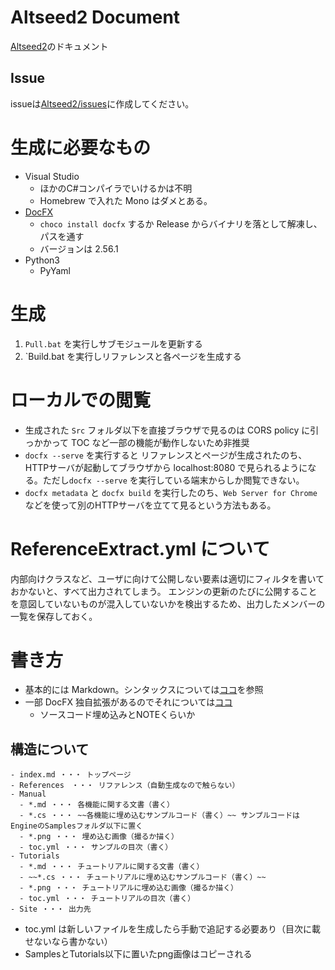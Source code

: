 # Altseed2 Document

[Altseed2](https://github.com/altseed/altseed2-csharp)のドキュメント

## Issue
issueは[Altseed2/issues](https://github.com/altseed/Altseed2/issues)に作成してください。


# 生成に必要なもの

- Visual Studio
  - ほかのC#コンパイラでいけるかは不明
  - Homebrew で入れた Mono はダメとある。
- [DocFX](https://github.com/dotnet/docfx)
  - `choco install docfx` するか Release からバイナリを落として解凍し、パスを通す
  - バージョンは 2.56.1
- Python3
  - PyYaml

# 生成

1. `Pull.bat` を実行しサブモジュールを更新する
1. `Build.bat を実行しリファレンスと各ページを生成する

# ローカルでの閲覧

- 生成された `Src` フォルダ以下を直接ブラウザで見るのは CORS policy に引っかかって TOC など一部の機能が動作しないため非推奨
- `docfx --serve` を実行すると リファレンスとページが生成されたのち、HTTPサーバが起動してブラウザから localhost:8080 で見られるようになる。ただし`docfx --serve` を実行している端末からしか閲覧できない。
- `docfx metadata` と `docfx build` を実行したのち、`Web Server for Chrome` などを使って別のHTTPサーバを立てて見るという方法もある。

# ReferenceExtract.yml について

内部向けクラスなど、ユーザに向けて公開しない要素は適切にフィルタを書いておかないと、すべて出力されてしまう。
エンジンの更新のたびに公開することを意図していないものが混入していないかを検出するため、出力したメンバーの
一覧を保存しておく。

# 書き方

- 基本的には Markdown。シンタックスについては[ココ](https://github.github.com/gfm/)を参照
- 一部 DocFX 独自拡張があるのでそれについては[ココ](https://dotnet.github.io/docfx/spec/docfx_flavored_markdown.html?tabs=tabid-1%2Ctabid-a)
  - ソースコード埋め込みとNOTEくらいか

## 構造について
```
- index.md ・・・ トップページ
- References　・・・ リファレンス（自動生成なので触らない）
- Manual
  - *.md ・・・ 各機能に関する文書（書く）
  - *.cs ・・・ ~~各機能に埋め込むサンプルコード（書く）~~ サンプルコードは EngineのSamplesフォルダ以下に置く
  - *.png ・・・ 埋め込む画像（撮るか描く）
  - toc.yml ・・・ サンプルの目次（書く）
- Tutorials
  - *.md ・・・ チュートリアルに関する文書（書く）
  - ~~*.cs ・・・ チュートリアルに埋め込むサンプルコード（書く）~~
  - *.png ・・・ チュートリアルに埋め込む画像（撮るか描く）
  - toc.yml ・・・ チュートリアルの目次（書く）
- Site ・・・ 出力先
```

- toc.yml は新しいファイルを生成したら手動で追記する必要あり（目次に載せないなら書かない）
- SamplesとTutorials以下に置いたpng画像はコピーされる
